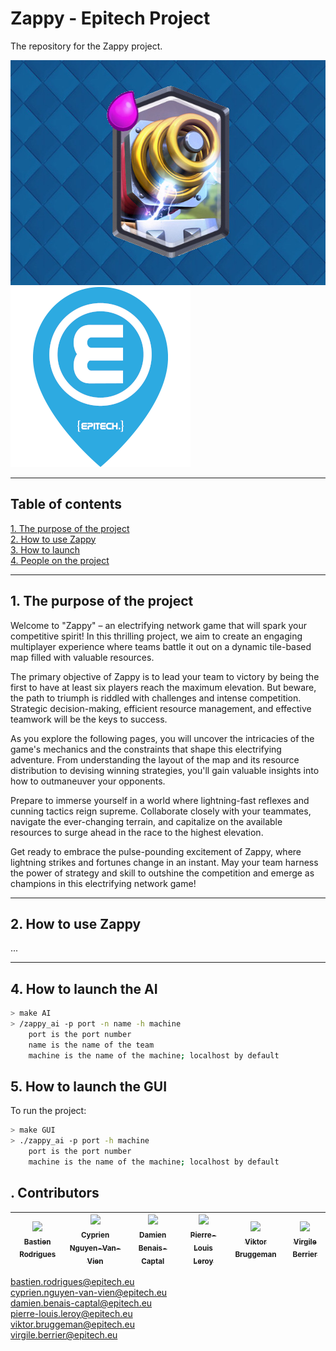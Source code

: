# Zappy - Epitech Project

The repository for the Zappy project.

<img src="doc/Zappy_picture.jpg" alt="picture zappy" width="540" height="360">
<img src="doc/Epitech_logo.png" alt="logo Epitech">

---


## Table of contents

[1. The purpose of the project](#titre1)<br />
[2. How to use Zappy](#titre2)<br />
[3. How to launch](#titre3)<br />
[4. People on the project](#titre4)<br />


---


## <a id="titre1"></a>1. The purpose of the project


Welcome to "Zappy" – an electrifying network game that will spark your competitive spirit! In this thrilling project, we aim to create an engaging multiplayer experience where teams battle it out on a dynamic tile-based map filled with valuable resources.

The primary objective of Zappy is to lead your team to victory by being the first to have at least six players reach the maximum elevation. But beware, the path to triumph is riddled with challenges and intense competition. Strategic decision-making, efficient resource management, and effective teamwork will be the keys to success.

As you explore the following pages, you will uncover the intricacies of the game's mechanics and the constraints that shape this electrifying adventure. From understanding the layout of the map and its resource distribution to devising winning strategies, you'll gain valuable insights into how to outmaneuver your opponents.

Prepare to immerse yourself in a world where lightning-fast reflexes and cunning tactics reign supreme. Collaborate closely with your teammates, navigate the ever-changing terrain, and capitalize on the available resources to surge ahead in the race to the highest elevation.

Get ready to embrace the pulse-pounding excitement of Zappy, where lightning strikes and fortunes change in an instant. May your team harness the power of strategy and skill to outshine the competition and emerge as champions in this electrifying network game!


---


## <a id="titre2"></a>2. How to use Zappy


...


---


## <a id="titre3"></a>4. How to launch the AI

```sh
> make AI
> /zappy_ai -p port -n name -h machine
    port is the port number
    name is the name of the team
    machine is the name of the machine; localhost by default
```

## <a id="titre3"></a>5. How to launch the GUI

To run the project:

```sh
> make GUI
> ./zappy_ai -p port -h machine
    port is the port number
    machine is the name of the machine; localhost by default
```


## <a id="titre4"></a>. Contributors

| [<img src="https://github.com/Bastien91390.png?size=85" width=85><br><sub>Bastien Rodrigues</sub>](https://github.com/Bastien91390) | [<img src="https://github.com/Cyprien-nguyen-van-vien.png?size=85" width=85><br><sub>Cyprien Nguyen-Van-Vien</sub>](https://github.com/Cyprien-nguyen-van-vien) | [<img src="https://github.com/damienBC.png?size=85" width=85><br><sub>Damien Benais-Captal</sub>](https://github.com/damienBC) | [<img src="https://github.com/Pierrelouisleroy.png?size=85" width=85><br><sub>Pierre-Louis Leroy</sub>](https://github.com/Pierrelouisleroy) | [<img src="https://github.com/Hinivir.png?size=85" width=85><br><sub>Viktor Bruggeman</sub>](https://github.com/Hinivir) | [<img src="https://github.com/Lipatant.png?size=85" width=85><br><sub>Virgile Berrier</sub>](https://github.com/Lipatant)
| :--: | :--: | :--: | :--: | :--: | :--: |

bastien.rodrigues@epitech.eu  
cyprien.nguyen-van-vien@epitech.eu  
damien.benais-captal@epitech.eu  
pierre-louis.leroy@epitech.eu  
viktor.bruggeman@epitech.eu  
virgile.berrier@epitech.eu  
